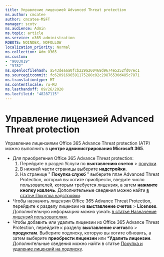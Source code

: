 ```yaml
---
title: Управление лицензией Advanced Threat protection
ms.author: cmcatee
author: cmcatee-MSFT
manager: scotv
ms.audience: Admin
ms.topic: article
ms.service: o365-administration
ROBOTS: NOINDEX, NOFOLLOW
localization_priority: Normal
ms.collection: Adm_O365
ms.custom:
- "9003019"
- "5782"
ms.openlocfilehash: a543deaaa0fcb229a260468d9674e5252fd07ec1
ms.sourcegitcommit: fc62091696591175280c02c29876530d485c7871
ms.translationtype: MT
ms.contentlocale: ru-RU
ms.lasthandoff: 09/26/2020
ms.locfileid: "48287115"
---
```

# <a name="advanced-threat-protection-license-management"></a>Управление лицензией Advanced Threat protection

Управление лицензиями Office 365 Advance Threat protection (ATP) можно выполнить в  **центре администрирования Microsoft 365**.

- Для приобретения Office 365 Advance Threat protection:
    1. Перейдите в раздел Услуги по **выставлению счетов**  >  [покупки](https://go.microsoft.com/fwlink/p/?linkid=868433).
    2. В нижней части страницы выберите **надстройки**.
    3. На странице " **Покупка служб** " выберите план Advanced Threat Protection, который вы хотите приобрести, введите число пользователей, которым требуется лицензия, а затем **нажмите кнопку извлечь**. Дополнительные сведения можно найти [в статье Покупка надстройки](https://docs.microsoft.com/microsoft-365/commerce/buy-or-edit-an-add-on).
- Чтобы назначить лицензии Office 365 Advance Threat Protection, перейдите к разделу лицензии на **выставление счетов**  >  **Licenses**. Дополнительную информацию можно узнать [в статье Назначение лицензий пользователям](https://docs.microsoft.com/microsoft-365/admin/manage/assign-licenses-to-users).
- Чтобы добавить или удалить лицензии из Office 365 Advance Threat Protection, перейдите к разделу **выставление счетов**по  >  **продуктам**. Выберите подписку, которую вы хотите обновить, а затем выберите **приобрести лицензии** или ***Удалить лицензии**. Дополнительные сведения можно найти в статье [Покупка и удаление лицензий на подписку](https://docs.microsoft.com/microsoft-365/commerce/licenses/buy-licenses).